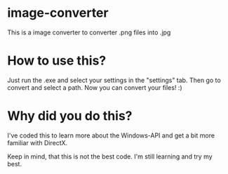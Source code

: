 # image-converter
This is a image converter to converter .png files into .jpg

<h1> How to use this? </h1>
<p> Just run the .exe and select your settings in the "settings" tab. Then go to convert and select a path. Now you can convert your files! :)</p>

<h1> Why did you do this? </h1>
<p> I've coded this to learn more about the Windows-API and get a bit more familiar with DirectX.</p>
<p> Keep in mind, that this is not the best code. I'm still learning and try my best.</p>
